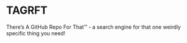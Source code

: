 # TAGRFT
There’s A GitHub Repo For That™ - a search engine for that one weirdly specific thing you need!
